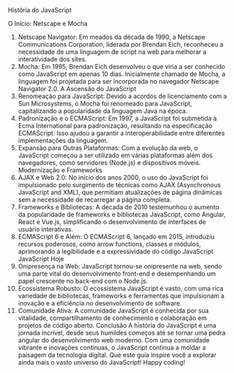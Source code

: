 História do JavaScript

O Início: Netscape e Mocha
1. Netscape Navigator:
Em meados da década de 1990, a Netscape Communications Corporation, liderada por Brendan Eich, reconheceu a necessidade de uma linguagem de script na web para melhorar a interatividade dos sites.
2. Mocha:
Em 1995, Brendan Eich desenvolveu o que viria a ser conhecido como JavaScript em apenas 10 dias. Inicialmente chamado de Mocha, a linguagem foi projetada para ser incorporada no navegador Netscape Navigator 2.0.
A Ascensão do JavaScript
1. Renomeação para JavaScript:
Devido a acordos de licenciamento com a Sun Microsystems, o Mocha foi renomeado para JavaScript, capitalizando a popularidade da linguagem Java na época.
2. Padronização e o ECMAScript:
Em 1997, a JavaScript foi submetida à Ecma International para padronização, resultando na especificação ECMAScript. Isso ajudou a garantir a interoperabilidade entre diferentes implementações da linguagem.
3. Expansão para Outras Plataformas:
Com a evolução da web, o JavaScript começou a ser utilizado em várias plataformas além dos navegadores, como servidores (Node.js) e dispositivos móveis.
Modernização e Frameworks
1. AJAX e Web 2.0:
No início dos anos 2000, o uso do JavaScript foi impulsionado pelo surgimento de técnicas como AJAX (Asynchronous JavaScript and XML), que permitiam atualizações de página dinâmicas sem a necessidade de recarregar a página completa.
2. Frameworks e Bibliotecas:
A década de 2010 testemunhou o aumento da popularidade de frameworks e bibliotecas JavaScript, como Angular, React e Vue.js, simplificando o desenvolvimento de interfaces de usuário interativas.
3. ECMAScript 6 e Além:
O ECMAScript 6, lançado em 2015, introduziu recursos poderosos, como arrow functions, classes e módulos, aprimorando a legibilidade e a expressividade do código JavaScript.
JavaScript Hoje
1. Onipresença na Web:
JavaScript tornou-se onipresente na web, sendo uma parte vital do desenvolvimento front-end e desempenhando um papel crescente no back-end com o Node.js.
2. Ecossistema Robusto:
O ecossistema JavaScript é vasto, com uma rica variedade de bibliotecas, frameworks e ferramentas que impulsionam a inovação e a eficiência no desenvolvimento de software.
3. Comunidade Ativa:
A comunidade JavaScript é conhecida por sua vitalidade, compartilhamento de conhecimento e colaboração em projetos de código aberto.
Conclusão
A história do JavaScript é uma jornada incrível, desde seus humildes começos até se tornar uma pedra angular do desenvolvimento web moderno. Com uma comunidade vibrante e inovações contínuas, o JavaScript continua a moldar a paisagem da tecnologia digital. Que este guia inspire você a explorar ainda mais o vasto universo do JavaScript! Happy coding!
